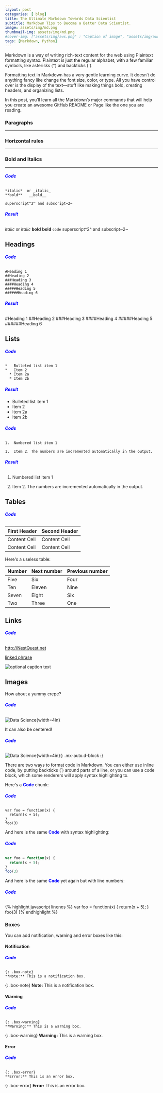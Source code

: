 ```yaml
---
layout: post
categories: [ blog]
title: The Ultimate Markdown Towards Data Scientist
subtitle: Markdown Tips to Become a Better Data Scientist.
image: assets/img/md.png
thumbnail-img: assets/img/md.png
#cover-img: ["assets/img/aws.png" : "Caption of image", "assets/img/aws.png" : "Caption of image"]
tags: [Markdown, Python]
---
```

<style>
r { color: Red }
o { color: Orange }
g { color: Green }
b { color: Blue }
</style>
<!--- -------Introduction-------- --->
Markdown is a way of writing rich-text content for the web using Plaintext formatting syntax. Plaintext is just the regular alphabet, with a few familiar symbols, like asterisks (*) and backticks (`).  
  
Formatting text in Markdown has a very gentle learning curve. It doesn’t do anything fancy like change the font size, color, or type. All you have control over is the display of the text—stuff like making things bold, creating headers, and organizing lists.   
  
In this post, you’ll learn all the Markdown’s major commands that will help you create an awesome GitHub README or Page like the one you are reading.

### Paragraphs
_ _ _ _ _ _ _ _ _ _ _ _ _ _  


### Horizontal rules
_ _ _ _ _ _ _ _ _ _ _ _ _ _  

### Bold and Italics
_ _ _ _ _ _ _ _ _ _ _ _ _ _  

###### <b>Code</b>

```
*italic*  or _italic_
**bold**   __bold__

superscript^2^ and subscript~2~
```

###### <b>Result</b>

*italic*  or _italic_
**bold**   __bold__
`code`
superscript^2^ and subscript~2~



Headings
------------------------------------------------------------


###### <b>Code</b>

```
#Heading 1
##Heading 2
###Heading 3
####Heading 4
#####Heading 5
######Heading 6
```


###### <b>Result</b>

#Heading 1
##Heading 2
###Heading 3
####Heading 4
#####Heading 5
######Heading 6


Lists
------------------------------------------------------------


###### <b>Code</b>

```
*   Bulleted list item 1
*   Item 2
  * Item 2a
  * Item 2b
```


##### <b>Result</b>

*   Bulleted list item 1
*   Item 2
  * Item 2a
  * Item 2b


###### <b>Code</b>

```
1.  Numbered list item 1

1.  Item 2. The numbers are incremented automatically in the output.
```

###### <b>Result</b>

1.  Numbered list item 1

1.  Item 2. The numbers are incremented automatically in the output.


Tables 
------------------------------------------------------------

###### <b>Code</b>

First Header  | Second Header
------------- | -------------
Content Cell  | Content Cell
Content Cell  | Content Cell

Here's a useless table:

| Number | Next number | Previous number |
| :------ |:--- | :--- |
| Five | Six | Four |
| Ten | Eleven | Nine |
| Seven | Eight | Six |
| Two | Three | One |


Links
------------------------------------------------------------

###### <b>Code</b>


<http://NestQuest.net>

[linked phrase](http://NestQuest.net)

![optional caption text](assets/img/md.png)


Images
------------------------------------------------------------

How about a yummy crepe?

###### <b>Code</b>

![Data Science](https://nestquest.net/assets/img/DS.png){width=4in}

It can also be centered!

###### <b>Code</b>

![Data Science](./assets/img/DS.png){width=4in}{: .mx-auto.d-block :}


There are two ways to format code in Markdown. You can either use inline code, by putting backticks (`) around parts of a line, or you can use a code block, which some renderers will apply syntax highlighting to.

Here's a <b>Code</b> chunk:

###### <b>Code</b>

~~~
var foo = function(x) {
  return(x + 5);
}
foo(3)
~~~

And here is the same <b>Code</b> with syntax highlighting:

###### <b>Code</b>

```javascript
var foo = function(x) {
  return(x + 5);
}
foo(3)
```

And here is the same <b>Code</b> yet again but with line numbers:

###### <b>Code</b>

{% highlight javascript linenos %}
var foo = function(x) {
  return(x + 5);
}
foo(3)
{% endhighlight %}

### Boxes
You can add notification, warning and error boxes like this:

#### Notification

###### <b>Code</b>

~~~
{: .box-note}
**Note:** This is a notification box.
~~~

{: .box-note}
**Note:** This is a notification box.

#### Warning

###### <b>Code</b>

~~~
{: .box-warning}
**Warning:** This is a warning box.
~~~

{: .box-warning}
**Warning:** This is a warning box.

#### Error

###### <b>Code</b>

~~~
{: .box-error}
**Error:** This is an error box.
~~~

{: .box-error}
**Error:** This is an error box.